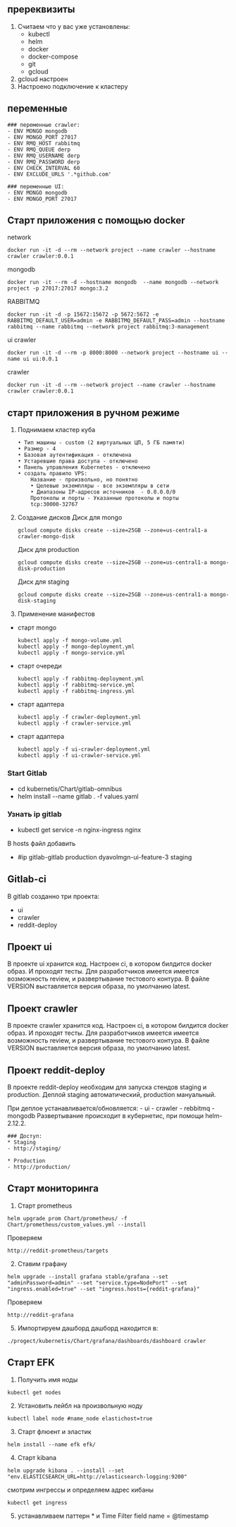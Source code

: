  ## пререквизиты
 1) Считаем что у вас уже установлены:
	- kubectl
	- helm
	- docker
	- docker-compose
	- git
	- gcloud
 2) gcloud настроен
 3) Настроено подключение к кластеру
 
 ## переменные 

	### переменные crawler:
	- ENV MONGO mongodb
	- ENV MONGO_PORT 27017
	- ENV RMQ_HOST rabbitmq
	- ENV RMQ_QUEUE derp
	- ENV RMQ_USERNAME derp
	- ENV RMQ_PASSWORD derp
	- ENV CHECK_INTERVAL 60
	- ENV EXCLUDE_URLS '.*github.com'

	### переменные UI:
	- ENV MONGO mongodb
	- ENV MONGO_PORT 27017

## Старт приложения с помощью  docker
network	
```
docker run -it -d --rm --network project --name crawler --hostname crawler crawler:0.0.1
```
mongodb
```
docker run -it --rm -d --hostname mongodb  --name mongodb --network project -p 27017:27017 mongo:3.2
```
RABBITMQ
```
docker run -it -d -p 15672:15672 -p 5672:5672 -e RABBITMQ_DEFAULT_USER=admin -e RABBITMQ_DEFAULT_PASS=admin --hostname rabbitmq --name rabbitmq --network project rabbitmq:3-management
```
ui crawler
```
docker run -it -d --rm -p 8000:8000 --network project --hostname ui --name ui ui:0.0.1
```
crawler
```
docker run -it -d --rm --network project --name crawler --hostname crawler crawler:0.0.1
```

 ## старт приложения в ручном режиме
  1) Поднимаем кластер куба 
      ```
      • Тип машины - custom (2 виртуальных ЦП, 5 ГБ памяти)
      • Размер - 4
      • Базовая аутентификация - отключена
      • Устаревшие права доступа - отключено
      • Панель управления Kubernetes - отключено
      • создать правило VPS:
          Название - произвольно, но понятно
          • Целевые экземпляры - все экземпляры в сети
          • Диапазоны IP-адресов источников  - 0.0.0.0/0
          Протоколы и порты - Указанные протоколы и порты
          tcp:30000-32767
  2) Cоздание дисков 
      Диск для mongo 
      ```
      gcloud compute disks create --size=25GB --zone=us-central1-a crawler-mongo-disk
      ```
      Диск для production
      ```
      gcloud compute disks create --size=25GB --zone=us-central1-a mongo-disk-production
      ```
      Диск для staging
      ```
      gcloud compute disks create --size=25GB --zone=us-central1-a mongo-disk-staging
      ```
  3) Применение манифестов
   - старт mongo
     ```
     kubectl apply -f mongo-volume.yml 
     kubectl apply -f mongo-deployment.yml
     kubectl apply -f mongo-service.yml
     ```
   - старт очереди
     ```
     kubectl apply -f rabbitmq-deployment.yml
     kubectl apply -f rabbitmq-service.yml
     kubectl apply -f rabbitmq-ingress.yml
     ```
   - старт адаптера 
     ```
     kubectl apply -f crawler-deployment.yml
     kubectl apply -f crawler-service.yml
     ```
   - старт адаптера 
     ```
     kubectl apply -f ui-crawler-deployment.yml
     kubectl apply -f ui-crawler-service.yml
     ```
     
  ### Start Gitlab
 * cd kubernetis/Chart/gitlab-omnibus
 * helm install --name gitlab . -f values.yaml

 ### Узнать ip gitlab
 * kubectl get service -n nginx-ingress nginx

В hosts файл добавить 
 * #ip gitlab-gitlab production dyavolmgn-ui-feature-3 staging

 ## Gitlab-ci
В gitlab созданно три проекта:
 - ui
 - crawler
 - reddit-deploy

 ## Проект ui
В проекте ui хранится код. Настроен ci, в котором билдится docker образ. И проходят тесты. Для разработчиков имеется имеется возможность review, и развертывание тестового контура.
В файле VERSION выставляется версия образа, по умолчанию latest.

 ## Проект crawler
В проекте crawler хранится код. Настроен ci, в котором билдится docker образ. И проходят тесты. Для разработчиков имеется имеется возможность review, и развертывание тестового контура.
В файле VERSION выставляется версия образа, по умолчанию latest.

 ## Проект reddit-deploy
В проекте reddit-deploy необходим для запуска стендов staging и production. Деплой staging автоматический, production мануальный.

При деплое устанавливается/обновляется:
	- ui
	- crawler
	- rebbitmq
	- mongodb
Развертывание происходит в кубернетис, при помощи helm-2.12.2.


	### Доступ:
	* Staging
	- http://staging/

	* Production
	- http://production/


 ## Старт мониторинга

1) Старт prometheus
```
helm upgrade prom Chart/prometheus/ -f Chart/prometheus/custom_values.yml --install
```
Проверяем
```
http://reddit-prometheus/targets
```
2) Ставим графану
```
helm upgrade --install grafana stable/grafana --set "adminPassword=admin" --set "service.type=NodePort" --set "ingress.enabled=true" --set "ingress.hosts={reddit-grafana}"
```
Проверяем
```
http://reddit-grafana
```
5) Импортируем дашборд
дашборд находится в:
```
./progect/kubernetis/Chart/grafana/dashboards/dashboard crawler
```

 ## Старт EFK

1) Получить имя ноды
```
kubectl get nodes
```
2) Установить лейбл на произвольную ноду 
```
kubectl label node #name_node elastichost=true
```
3) Старт флюент и эластик
```
helm install --name efk efk/
```
4) Старт kibana 
```
helm upgrade kibana . --install --set "env.ELASTICSEARCH_URL=http://elasticsearch-logging:9200"
```
смотрим ингрессы и определяем адрес кибаны
```
kubectl get ingress
```
5) устанавливаем паттерн * и Time Filter field name = @timestamp
